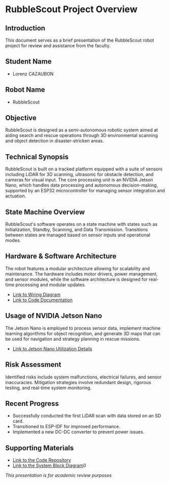 # RubbleScout Project Overview

## Introduction
This document serves as a brief presentation of the RubbleScout robot project for review and assistance from the faculty.

## Student Name
- Lorenz CAZAUBON

## Robot Name
- RubbleScout

## Objective
RubbleScout is designed as a semi-autonomous robotic system aimed at aiding search and rescue operations through 3D environmental scanning and object detection in disaster-stricken areas.

## Technical Synopsis
RubbleScout is built on a tracked platform equipped with a suite of sensors including LiDAR for 3D scanning, ultrasonic for obstacle detection, and cameras for visual input. The core processing unit is an NVIDIA Jetson Nano, which handles data processing and autonomous decision-making, supported by an ESP32 microcontroller for managing sensor integration and actuation.

## State Machine Overview
RubbleScout's software operates on a state machine with states such as Initialization, Standby, Scanning, and Data Transmission. Transitions between states are managed based on sensor inputs and operational modes.

## Hardware & Software Architecture
The robot features a modular architecture allowing for scalability and maintenance. The hardware includes motor drivers, power management, and sensor modules, while the software architecture is designed for real-time processing and modular updates.

- [Link to Wiring Diagram](#Templatew/RubbleScout/Code/Main/README.md)
- [Link to Code Documentation](Templatew/RubbleScout/Code/Main/README.md)

## Usage of NVIDIA Jetson Nano
The Jetson Nano is employed to process sensor data, implement machine learning algorithms for object recognition, and generate 3D maps that can be used for navigation and strategy planning in rescue missions.

- [Link to Jetson Nano Utilization Details](Templatew/RubbleScout/Code/Main/README.md)

## Risk Assessment
Identified risks include system malfunctions, electrical failures, and sensor inaccuracies. Mitigation strategies involve redundant design, rigorous testing, and real-time system monitoring.

## Recent Progress
- Successfully conducted the first LiDAR scan with data stored on an SD card.
- Transitioned to ESP-IDF for improved performance.
- Implemented a new DC-DC converter to prevent power issues.

## Supporting Materials
- [Link to the Code Repository](Templatew/RubbleScout/Code)
- [Link to the System Block Diagram](#)0

*This presentation is for academic review purposes*
